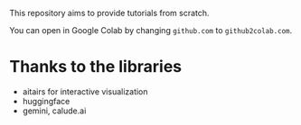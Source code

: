 This repository aims to provide tutorials from scratch.

You can open in Google Colab by changing `github.com` to `github2colab.com`.

# Thanks to the libraries
- aitairs for interactive visualization
- huggingface 
- gemini, calude.ai
